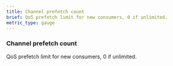 ```yaml
---
title: Channel prefetch count
brief: QoS prefetch limit for new consumers, 0 if unlimited.
metric_type: gauge
---
```

### Channel prefetch count

QoS prefetch limit for new consumers, 0 if unlimited.
